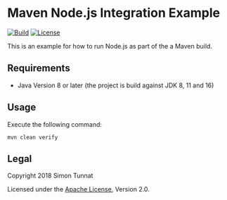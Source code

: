 # Maven Node.js Integration Example
[![Build](https://github.com/simontunnat/maven-nodejs-integration-example/workflows/CI/badge.svg)](https://github.com/simontunnat/maven-parent/actions?query=workflow%3ACI)
[![License](https://img.shields.io/badge/License-Apache%202.0-blue.svg)](https://opensource.org/licenses/Apache-2.0)

This is an example for how to run Node.js as part of the a Maven build.

## Requirements
* Java Version 8 or later (the project is build against JDK 8, 11 and 16)

## Usage
Execute the following command:
```
mvn clean verify
```

## Legal
Copyright 2018 Simon Tunnat

Licensed under the [Apache License](LICENSE), Version 2.0.